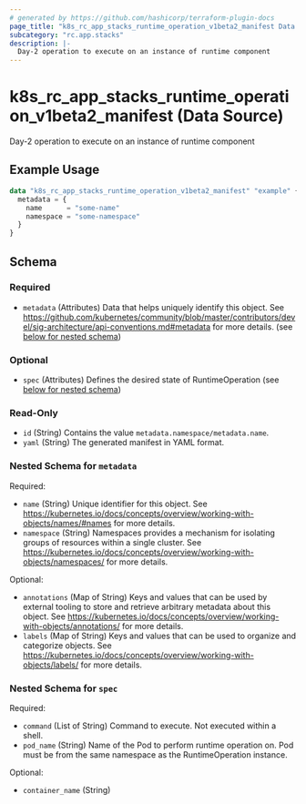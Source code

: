 ```yaml
---
# generated by https://github.com/hashicorp/terraform-plugin-docs
page_title: "k8s_rc_app_stacks_runtime_operation_v1beta2_manifest Data Source - terraform-provider-k8s"
subcategory: "rc.app.stacks"
description: |-
  Day-2 operation to execute on an instance of runtime component
---
```


# k8s_rc_app_stacks_runtime_operation_v1beta2_manifest (Data Source)

Day-2 operation to execute on an instance of runtime component

## Example Usage

```terraform
data "k8s_rc_app_stacks_runtime_operation_v1beta2_manifest" "example" {
  metadata = {
    name      = "some-name"
    namespace = "some-namespace"
  }
}
```

<!-- schema generated by tfplugindocs -->
## Schema

### Required

- `metadata` (Attributes) Data that helps uniquely identify this object. See https://github.com/kubernetes/community/blob/master/contributors/devel/sig-architecture/api-conventions.md#metadata for more details. (see [below for nested schema](#nestedatt--metadata))

### Optional

- `spec` (Attributes) Defines the desired state of RuntimeOperation (see [below for nested schema](#nestedatt--spec))

### Read-Only

- `id` (String) Contains the value `metadata.namespace/metadata.name`.
- `yaml` (String) The generated manifest in YAML format.

<a id="nestedatt--metadata"></a>
### Nested Schema for `metadata`

Required:

- `name` (String) Unique identifier for this object. See https://kubernetes.io/docs/concepts/overview/working-with-objects/names/#names for more details.
- `namespace` (String) Namespaces provides a mechanism for isolating groups of resources within a single cluster. See https://kubernetes.io/docs/concepts/overview/working-with-objects/namespaces/ for more details.

Optional:

- `annotations` (Map of String) Keys and values that can be used by external tooling to store and retrieve arbitrary metadata about this object. See https://kubernetes.io/docs/concepts/overview/working-with-objects/annotations/ for more details.
- `labels` (Map of String) Keys and values that can be used to organize and categorize objects. See https://kubernetes.io/docs/concepts/overview/working-with-objects/labels/ for more details.


<a id="nestedatt--spec"></a>
### Nested Schema for `spec`

Required:

- `command` (List of String) Command to execute. Not executed within a shell.
- `pod_name` (String) Name of the Pod to perform runtime operation on. Pod must be from the same namespace as the RuntimeOperation instance.

Optional:

- `container_name` (String)
